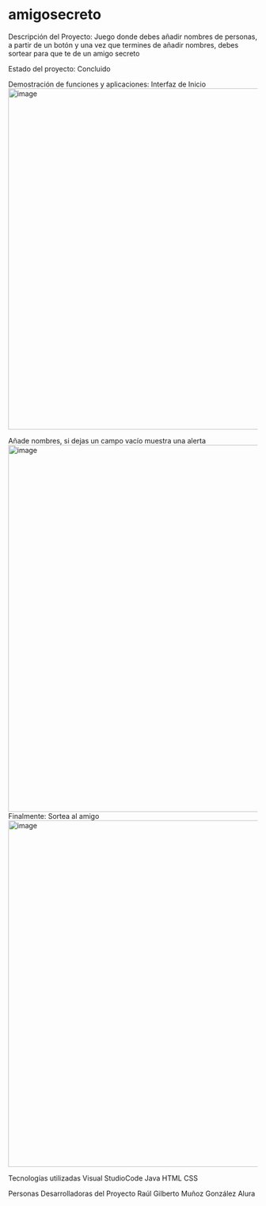 # amigosecreto
Descripción del Proyecto:
Juego donde debes añadir nombres de personas, a partir de un botón y una vez que termines de añadir nombres, debes sortear para que te de un amigo secreto 

Estado del proyecto:
Concluido 

Demostración de funciones y aplicaciones: 
Interfaz de Inicio 
<img width="998" height="688" alt="image" src="https://github.com/user-attachments/assets/d7ba517f-c28a-4978-b525-4d94ddbf285a" />

Añade nombres, si dejas un campo vacío muestra una alerta 
<img width="993" height="740" alt="image" src="https://github.com/user-attachments/assets/7bf09c50-a60a-40aa-98fa-e548d5a422ce" />
Finalmente: Sortea al amigo 
<img width="974" height="699" alt="image" src="https://github.com/user-attachments/assets/c888300e-cdeb-413a-be74-57b5c9545945" />

Tecnologías utilizadas
Visual StudioCode 
Java 
HTML 
CSS

Personas Desarrolladoras del Proyecto
Raúl Gilberto Muñoz González 
Alura  

